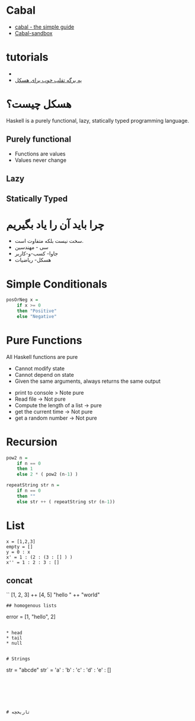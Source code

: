 # Cabal
* [cabal - the simple guide](http://katychuang.com/cabal-guide/)
* [Cabal-sandbox](http://coldwa.st/e/blog/2013-08-20-Cabal-sandbox.html)

# tutorials
* [](http://www.seas.upenn.edu/~cis194/)
* [یه برگه تقلب خوب برای هسکل](http://cheatsheet.codeslower.com/CheatSheet.pdf)

# هسکل چیست؟
Haskell is a purely functional, lazy, statically typed programming language.

## Purely functional

* Functions are values
* Values never change

## Lazy

## Statically Typed 

# چرا باید آن را یاد بگیریم
* سخت نیست بلکه متفاوت است.
* سی - مهندسین
* جاوا- کسب-و-کاربر
* هسکل- ریاضیات

# Simple Conditionals

```Haskell
posOrNeg x =
	if x >= 0
	then "Positive"
	else "Negative"
```

# Pure Functions
All Haskell functions are pure

* Cannot modify state
* Cannot depend on state
* Given the same arguments, always returns the same output

- print to console > Note pure
- Read file -> Not pure
- Compute the length of a list -> pure
- get the current time -> Not pure
- get a random number -> Not pure

# Recursion

```Haskell
pow2 n = 
	if n == 0
	then 1
	else 2 * ( pow2 (n-1) )
```

```Haskell
repeatString str n =
	if n == 0
	then ""
	else str ++ ( repeatString str (n-1))
```

# List

```
x = [1,2,3]
empty = []
y = 0 : x
x' = 1 : (2 : (3 : [] ) )
x'' = 1 : 2 : 3 : []
```

## concat

``
[1, 2, 3] ++ [4, 5]
"hello " ++ "world"
```
## homogenous lists

```
error = [1, "hello", 2]
```

* head
* tail
* null


# Strings

```
str = "abcde"
str` = 'a' : 'b' : 'c' : 'd' : 'e' : []
```






# تاریخچه

